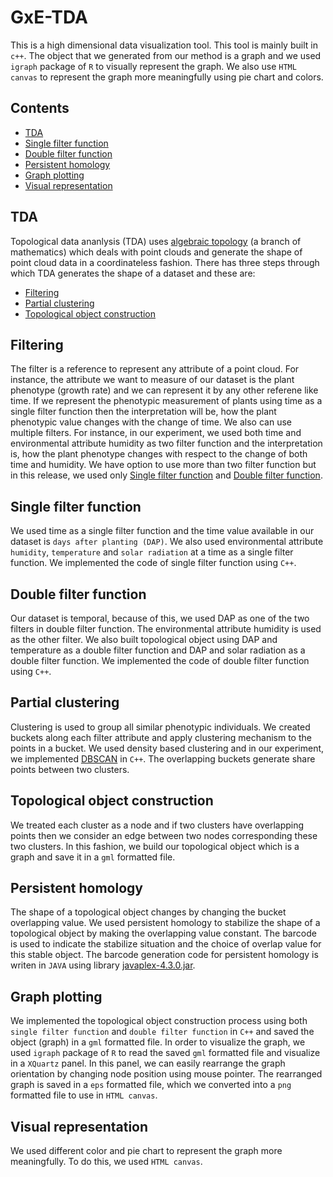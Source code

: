 GxE-TDA
=======

This is a high dimensional data visualization tool. This tool is mainly built in `c++`. The object that we generated from our method is a graph and we used `igraph` package of `R` to visually represent the graph. We also use `HTML canvas` to represent the graph more meaningfully using pie chart and colors.

## Contents
- [TDA](#tda)
- [Single filter function](#single-filter-function)
- [Double filter function](#double-filter-function)
- [Persistent homology](#persistent-homology)
- [Graph plotting](#graph-plotting)
- [Visual representation](#visual-representation)


## TDA
Topological data ananlysis (TDA) uses [algebraic topology](https://en.wikipedia.org/wiki/Algebraic_topology) (a branch of mathematics) which deals with point clouds and generate the shape of point cloud data in a coordinateless fashion. There has three steps through which TDA generates the shape of a dataset and these are:

- [Filtering](#filtering)
- [Partial clustering](#partial-clustering)
- [Topological object construction](#topological-object-construction)


## Filtering
The filter is a reference to represent any attribute of a point cloud. For instance, the attribute we want to measure of our dataset is the plant phenotype (growth rate) and we can represent it by any other referene like time. If we represent the phenotypic measurement of plants using time as a single filter function then the interpretation will be, how the plant phenotypic value changes with the change of time. We also can use multiple filters. For instance, in our experiment, we used both time and environmental attribute humidity as two filter function and the interpretation is, how the plant phenotype changes with respect to the change of both time and humidity. We have option to use more than two filter function but in this release, we used only [Single filter function](#single_filter_function) and [Double filter function](#double_filter_function).


## Single filter function
We used time as a single filter function and the time value available in our dataset is `days after planting (DAP)`. We also used environmental attribute `humidity`, `temperature` and `solar radiation` at a time as a single filter function. We implemented the code of single filter function using `C++`.


## Double filter function
Our dataset is temporal, because of this, we used DAP as one of the two filters in double filter function. The environmental attribute humidity is used as the other filter. We also built topological object using DAP and temperature as a double filter function and DAP and solar radiation as a double filter function. We implemented the code of double filter function using `C++`.


## Partial clustering
Clustering is used to group all similar phenotypic individuals. We created buckets along each filter attribute and apply clustering mechanism to the points in a bucket. We used density based clustering and in our experiment, we implemented [DBSCAN](https://en.wikipedia.org/wiki/DBSCAN) in `C++`. The overlapping buckets generate share points between two clusters.


## Topological object construction
We treated each cluster as a node and if two clusters have overlapping points then we consider an edge between two nodes corresponding these two clusters. In this fashion, we build our topological object which is a graph and save it in a `gml` formatted file.


## Persistent homology
The shape of a topological object changes by changing the bucket overlapping value. We used persistent homology to stabilize the shape of a topological object by making the overlapping value constant. The barcode is used to indicate the stabilize situation and the choice of overlap value for this stable object. The barcode generation code for persistent homology is writen in `JAVA` using library [javaplex-4.3.0.jar](https://github.com/appliedtopology/javaplex/releases/tag/4.3.0).


## Graph plotting
We implemented the topological object construction process using both `single filter function` and `double filter function` in `C++` and saved the object (graph) in a `gml` formatted file. In order to visualize the graph, we used `igraph` package of `R` to read the saved `gml` formatted file and visualize in a `XQuartz` panel. In this panel, we can easily rearrange the graph orientation by changing node position using mouse pointer. The rearranged graph is saved in a `eps` formatted file, which we converted into a `png` formatted file to use in `HTML canvas`.

## Visual representation
We used different color and pie chart to represent the graph more meaningfully. To do this, we used `HTML canvas`.
